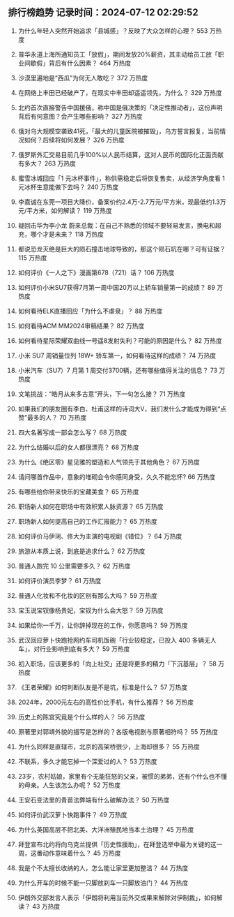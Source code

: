 
## 排行榜趋势 记录时间：2024-07-12 02:29:52
  
  1. 为什么年轻人突然开始追求「县城感」？反映了大众怎样的心理？ 553 万热度
    
  2. 普华永道上海所通知员工「放假」，期间发放20%薪资，其主动给员工放「职业间歇假」背后有什么因素？ 464 万热度
    
  3. 沙漠里遍地是“西瓜”为何无人敢吃？ 372 万热度
    
  4. 在网络上丰田已经破产了，在现实中丰田却遥遥领先，为什么？ 329 万热度
    
  5. 北约首次直接警告中国援俄，称中国是俄决策的「决定性推动者」，这份声明背后有何意图？会产生哪些影响？ 327 万热度
    
  6. 俄对乌大规模空袭致41死，「最大的儿童医院被摧毁」，乌方誓言报复，当前情况如何？后续将如何发展？ 326 万热度
    
  7. 俄罗斯外汇交易目前几乎100%以人民币结算，这对人民币的国际化正面贡献有多大？ 263 万热度
    
  8. 蜜雪冰城回应「1 元冰杯事件」，称供需稳定后将恢复售卖，从经济学角度看 1 元冰杯生意能做下去吗？ 240 万热度
    
  9. 李嘉诚在东莞一项目大降价，备案价约2.4万-2.7万元/平方米，现最低约1.3万元/平方米，如何解读？ 119 万热度
    
  10. 疑回击华为李小龙 蔚来总裁：在自己不熟悉的领域不要轻易发言，换电和超充，哪个才是未来？ 118 万热度
    
  11. 都说恐龙灭绝是巨大的陨石撞击地球导致的，那这个陨石坑在哪？可有证据？ 115 万热度
    
  12. 如何评价《一人之下》漫画第678（721）话？ 106 万热度
    
  13. 如何评价小米SU7获得7月第一周中国20万以上轿车销量第一的成绩？ 89 万热度
    
  14. 如何看待ELK直播回应「为什么不虐泉」？ 88 万热度
    
  15. 如何看待ACM MM2024审稿结果？ 82 万热度
    
  16. 如何看待星际荣耀双曲线一号遥8发射失利？可能的原因是什么？ 82 万热度
    
  17. 小米 SU7 周销量位列 18W+ 轿车第一，如何看待这样的成绩？ 74 万热度
    
  18. 小米汽车（SU7）7 月第 1 周交付3700辆，还有哪些值得关注的信息？ 73 万热度
    
  19. 文笔挑战：“皓月从来多古意”开头，下一句怎么接？ 71 万热度
    
  20. 如果我们的朋友圈有李白、杜甫这样的诗词大V，我们发什么才能成为得到“点赞”最多的人？ 70 万热度
    
  21. 四大名著写成一部会怎么写？ 68 万热度
    
  22. 为什么结婚以后的女人都很漂亮？ 68 万热度
    
  23. 为什么《绝区零》星见雅的塑造和人气领先于其他角色？ 67 万热度
    
  24. 请问哪首作品中，意象的堆砌会令你感同身受，久久不能忘怀? 66 万热度
    
  25. 有哪些给你带来快乐的宝藏美食？ 65 万热度
    
  26. 职场新人如何在职场中有效积累人脉资源？ 65 万热度
    
  27. 职场新人如何提高自己的工作汇报能力？ 65 万热度
    
  28. 如何评价马伊琍、佟大为主演的电视剧《错位》？ 64 万热度
    
  29. 旅游从本质上说，到底是追求什么？ 62 万热度
    
  30. 普通人跑完 10 公里需要多久？ 62 万热度
    
  31. 如何评价演员李梦？ 61 万热度
    
  32. 普通人化妆和不化妆的区别有那么大吗？ 59 万热度
    
  33. 宝玉说宝钗像杨贵妃，宝钗为什么会大怒？ 59 万热度
    
  34. 如果给你一千万，让你辞掉现在的工作，你愿意吗？ 59 万热度
    
  35. 武汉回应萝卜快跑抢网约车司机饭碗「行业较稳定，已投入 400 多辆无人车」，对行业影响到底有多大？ 59 万热度
    
  36. 初入职场，应该更多的「向上社交」还是将更多的精力「下沉基层」？ 58 万热度
    
  37. 《王者荣耀》如何判断队友是不是坑，标准是什么？ 57 万热度
    
  38. 2024年，2000元左右的高性价比手机，有什么推荐？ 56 万热度
    
  39. 历史上的陈宫究竟是个什么样的人？ 56 万热度
    
  40. 原著里对郭靖外貌的描写是怎样的？各版电视剧与原著相符吗？ 55 万热度
    
  41. 为什么同样是直辖市，北京的高架桥很少，上海却很多？ 55 万热度
    
  42. 不联系，多久才能忘掉一个深爱过的人？ 53 万热度
    
  43. 23岁，农村姑娘，家里有个无能狂怒的父亲，被惯的弟弟，还有个什么也不懂的母亲。人生该怎么办呢？ 52 万热度
    
  44. 王安石变法里的青苗法弊端有什么破解办法？ 50 万热度
    
  45. 如何评价武汉萝卜快跑事件？ 49 万热度
    
  46. 为什么英国高层不把北美、大洋洲殖民地当本土治理？ 45 万热度
    
  47. 拜登宣布北约将向乌克兰提供「历史性援助」，在拜登选举中最为关键的这一周，这番动作意味着什么？ 45 万热度
    
  48. 我是个不太擅长收纳的人，怎么能让家里更加整洁？ 44 万热度
    
  49. 为什么开车的时候不能一只脚放刹车一只脚放油门？ 44 万热度
    
  50. 伊朗外交部发言人表示「伊朗将利用当前外交成果来解除对伊制裁」，如何解读？ 43 万热度
    
